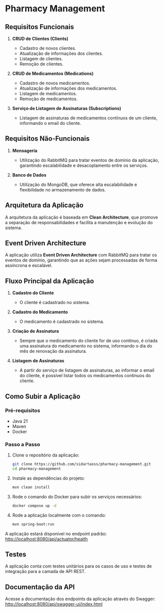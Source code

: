 # Pharmacy Management

## Requisitos Funcionais

1. **CRUD de Clientes (Clients)**
   - Cadastro de novos clientes.
   - Atualização de informações dos clientes.
   - Listagem de clientes.
   - Remoção de clientes.

2. **CRUD de Medicamentos (Medications)**
   - Cadastro de novos medicamentos.
   - Atualização de informações dos medicamentos.
   - Listagem de medicamentos.
   - Remoção de medicamentos.

3. **Serviço de Listagem de Assinaturas (Subscriptions)**
   - Listagem de assinaturas de medicamentos contínuos de um cliente, informando o email do cliente.

## Requisitos Não-Funcionais

1. **Mensageria**
   - Utilização do RabbitMQ para tratar eventos de domínio da aplicação, garantindo escalabilidade e desacoplamento entre os serviços.

2. **Banco de Dados**
   - Utilização do MongoDB, que oferece alta escalabilidade e flexibilidade no armazenamento de dados.

## Arquitetura da Aplicação

A arquitetura da aplicação é baseada em **Clean Architecture**, que promove a separação de responsabilidades e facilita a manutenção e evolução do sistema.

## Event Driven Architecture

A aplicação utiliza **Event Driven Architecture** com RabbitMQ para tratar os eventos de domínio, garantindo que as ações sejam processadas de forma assíncrona e escalável.

## Fluxo Principal da Aplicação

1. **Cadastro do Cliente**
   - O cliente é cadastrado no sistema.

2. **Cadastro do Medicamento**
   - O medicamento é cadastrado no sistema.

3. **Criação de Assinatura**
   - Sempre que o medicamento do cliente for de uso contínuo, é criada uma assinatura do medicamento no sistema, informando o dia do mês de renovação da assinatura.

4. **Listagem de Assinaturas**
   - A partir do serviço de listagem de assinaturas, ao informar o email do cliente, é possível listar todos os medicamentos contínuos do cliente.

## Como Subir a Aplicação

### Pré-requisitos

- Java 21
- Maven
- Docker

### Passo a Passo

1. Clone o repositório da aplicação:
   ```bash
   git clone https://github.com/sidartaoss/pharmacy-management.git
   cd pharmacy-management
   ```

2. Instale as dependências do projeto:
   ```bash
   mvn clean install
   ```

3. Rode o comando do Docker para subir os serviços necessários:
   ```bash
   docker compose up -d
   ```

4. Rode a aplicação localmente com o comando:
   ```bash
   mvn spring-boot:run
   ```

A aplicação estará disponível no endpoint padrão: [http://localhost:8080/api/actuator/health](http://localhost:8080/api/actuator/health)

## Testes

A aplicação conta com testes unitários para os casos de uso e testes de integração para a camada de API REST.

## Documentação da API

Acesse a documentação dos endpoints da aplicação através do Swagger: [http://localhost:8080/api/swagger-ui/index.html](http://localhost:8080/api/swagger-ui/index.html)
